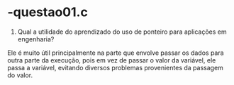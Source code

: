 # -questao01.c
1.	Qual a utilidade do aprendizado do uso de ponteiro para aplicações em engenharia?

Ele é muito útil principalmente na parte que envolve passar os dados para outra parte da execução, pois em vez de passar o valor da variável, ele passa a variável, evitando diversos problemas provenientes da passagem do valor.
